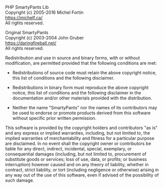 PHP SmartyPants Lib  
Copyright (c) 2005-2016 Michel Fortin  
<https://michelf.ca/>  
All rights reserved.

Original SmartyPants  
Copyright (c) 2003-2004 John Gruber  
<https://daringfireball.net/>  
All rights reserved.

Redistribution and use in source and binary forms, with or without
modification, are permitted provided that the following conditions are
met:

*   Redistributions of source code must retain the above copyright notice,
    this list of conditions and the following disclaimer.

*   Redistributions in binary form must reproduce the above copyright
    notice, this list of conditions and the following disclaimer in the
    documentation and/or other materials provided with the distribution.

*   Neither the name "SmartyPants" nor the names of its contributors may
    be used to endorse or promote products derived from this software
    without specific prior written permission.

This software is provided by the copyright holders and contributors "as
is" and any express or implied warranties, including, but not limited
to, the implied warranties of merchantability and fitness for a
particular purpose are disclaimed. In no event shall the copyright owner
or contributors be liable for any direct, indirect, incidental, special,
exemplary, or consequential damages (including, but not limited to,
procurement of substitute goods or services; loss of use, data, or
profits; or business interruption) however caused and on any theory of
liability, whether in contract, strict liability, or tort (including
negligence or otherwise) arising in any way out of the use of this
software, even if advised of the possibility of such damage.
